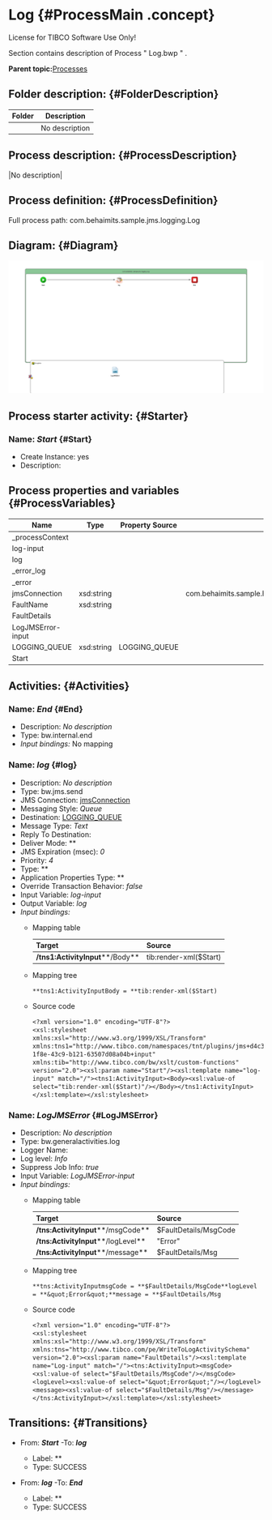 # Log {#ProcessMain .concept}

License for TIBCO Software Use Only!

Section contains description of Process " Log.bwp " .

**Parent topic:**[Processes](../../../../../../../../projects/com.behaimits.sample.http.requestor/common/process.md)

## Folder description: {#FolderDescription}

|Folder|Description|
|------|-----------|
| |No description|

## Process description: {#ProcessDescription}

|No description|

## Process definition: {#ProcessDefinition}

Full process path: com.behaimits.sample.jms.logging.Log

## Diagram: {#Diagram}

![](Log.bwp.png)

## Process starter activity: {#Starter}

### Name: ***Start*** {#Start}

-   Create Instance: yes
-   Description:

## Process properties and variables {#ProcessVariables}

|Name|Type|Property Source|Default Value|
|----|----|---------------|-------------|
|\_processContext| | | |
|log-input| | | |
|log| | | |
|\_error\_log| | | |
|\_error| | | |
|jmsConnection|xsd:string| |com.behaimits.sample.http.requestor.JMSConnectionResource|
|FaultName|xsd:string| | |
|FaultDetails| | | |
|LogJMSError-input| | | |
|LOGGING\_QUEUE|xsd:string|LOGGING\_QUEUE| |
|Start| | | |

## Activities: {#Activities}

### Name: ***End*** {#End}

-   Description: *No description*
-   Type: bw.internal.end
-   *Input bindings:* No mapping

### Name: ***log*** {#log}

-   Description: *No description*
-   Type: bw.jms.send
-   JMS Connection: [jmsConnection](../../../../../../Resources/com/behaimits/sample/http/requestor/JMSConnectionResource.jmsConnResource.md)
-   Messaging Style: *Queue*
-   Destination: [LOGGING\_QUEUE](#default:%20com.behaimits.sample.http.requestor.logging,%20UnixProfile:%20com.behaimits.sample.http.requestor.logging,%20WindowsProfile:%20com.behaimits.sample.http.requestor.logging,)
-   Message Type: *Text*
-   Reply To Destination:
-   Deliver Mode: **
-   JMS Expiration \(msec\): *0*
-   Priority: *4*
-   Type: **
-   Application Properties Type: **
-   Override Transaction Behavior: *false*
-   Input Variable: *log-input*
-   Output Variable: *log*
-   *Input bindings:*
    -   Mapping table

        |Target|Source|
        |------|------|
        |**/tns1:ActivityInput****/Body**|tib:render-xml\($Start\)|

    -   Mapping tree

        ```
        **tns1:ActivityInputBody = **tib:render-xml($Start)
        ```

    -   Source code

        ```
        <?xml version="1.0" encoding="UTF-8"?>
        <xsl:stylesheet xmlns:xsl="http://www.w3.org/1999/XSL/Transform" xmlns:tns1="http://www.tibco.com/namespaces/tnt/plugins/jms+d4c34863-1f8e-43c9-b121-63507d08a04b+input" xmlns:tib="http://www.tibco.com/bw/xslt/custom-functions" version="2.0"><xsl:param name="Start"/><xsl:template name="log-input" match="/"><tns1:ActivityInput><Body><xsl:value-of select="tib:render-xml($Start)"/></Body></tns1:ActivityInput></xsl:template></xsl:stylesheet>
        ```


### Name: ***LogJMSError*** {#LogJMSError}

-   Description: *No description*
-   Type: bw.generalactivities.log
-   Logger Name:
-   Log level: *Info*
-   Suppress Job Info: *true*
-   Input Variable: *LogJMSError-input*
-   *Input bindings:*
    -   Mapping table

        |Target|Source|
        |------|------|
        |**/tns:ActivityInput****/msgCode**|$FaultDetails/MsgCode|
        |**/tns:ActivityInput****/logLevel**|"Error"|
        |**/tns:ActivityInput****/message**|$FaultDetails/Msg|

    -   Mapping tree

        ```
        **tns:ActivityInputmsgCode = **$FaultDetails/MsgCode**logLevel = **&quot;Error&quot;**message = **$FaultDetails/Msg
        ```

    -   Source code

        ```
        <?xml version="1.0" encoding="UTF-8"?>
        <xsl:stylesheet xmlns:xsl="http://www.w3.org/1999/XSL/Transform" xmlns:tns="http://www.tibco.com/pe/WriteToLogActivitySchema" version="2.0"><xsl:param name="FaultDetails"/><xsl:template name="Log-input" match="/"><tns:ActivityInput><msgCode><xsl:value-of select="$FaultDetails/MsgCode"/></msgCode><logLevel><xsl:value-of select="&quot;Error&quot;"/></logLevel><message><xsl:value-of select="$FaultDetails/Msg"/></message></tns:ActivityInput></xsl:template></xsl:stylesheet>
        ```


## Transitions: {#Transitions}

-   From: ***Start*** -To: ***log***
    -   Label: **
    -   Type: SUCCESS

-   From: ***log*** -To: ***End***
    -   Label: **
    -   Type: SUCCESS

